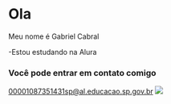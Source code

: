 # Ola

Meu nome é Gabriel Cabral 

-Estou estudando na Alura

### Você pode entrar em contato comigo 

00001087351431sp@al.educacao.sp.gov.br
![](https://itunes.apple.com/app/apple-store/id917932200?pt=39040802&ct=Media1GIFV2&mt=8)
